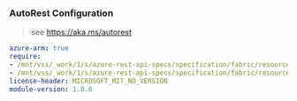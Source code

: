 ### AutoRest Configuration

> see https://aka.ms/autorest

``` yaml
azure-arm: true
require:
- /mnt/vss/_work/1/s/azure-rest-api-specs/specification/fabric/resource-manager/readme.md
- /mnt/vss/_work/1/s/azure-rest-api-specs/specification/fabric/resource-manager/readme.go.md
license-header: MICROSOFT_MIT_NO_VERSION
module-version: 1.0.0

```